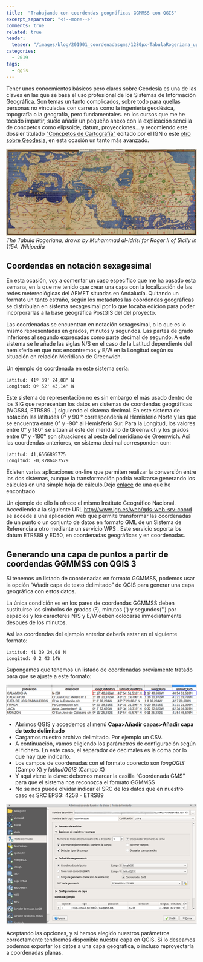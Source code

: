 ```yaml
---
title:  "Trabajando con coordendas geográficas GGMMSS con QGIS"
excerpt_separator: "<!--more-->"
comments: true
related: true
header:
  teaser: "/images/blog/201901_coordenadasgms/1280px-TabulaRogeriana_upside-down.jpg" 
categories: 
  - 2019
tags:
  - qgis
---
```

Tener unos conocmientos básicos pero claros sobre Geodesia es una de las claves en las que se basa el uso profesional de los Sistemas de Información Geográfica. Son temas un tanto complicados, sobre todo para quellas personas no vinculadas con carreras como la ingeniería geodésica, topografía o la geografía, pero fundamentales. en los cursos que me he tocado impartir, suelo añadir un pequeño anexo con la explicación sencilla de concpetos como elipsoide, datum, proyecciones... y recomiendo este dossier titulado ["Concpetos de Cartografía"](http://www.ign.es/web/resources/cartografiaEnsenanza/conceptosCarto/descargas/Conceptos_Cartograficos_def.pdf) editado por el IGN o este [otro sobre Geodesia](http://www.ign.es/web/resources/docs/IGNCnig/GDS-Teoria-Geodesia.pdf), en esta ocasión un tanto más avanzado.

![The Tabula Rogeriana](/images/blog/201901_coordenadasgms/1280px-TabulaRogeriana_upside-down.jpg)
*The Tabula Rogeriana, drawn by Muhammad al-Idrisi for Roger II of Sicily in 1154. Wikipedia*

## Coordendas en notación sexagesimal

En esta ocasión, voy a comentar un caso específico que me ha pasado esta semana, en la que me tenido que crear una capa con la localización de las redes metereológicas del AEMET situadas en Andalucía. Quitando un formato un tanto estraño, según los metadatos las coordendas geográficas se distribuían en sistema sexagesimal por lo que tocaba edición para poder incorporarlas a la base geográfica PostGIS del del proyecto.

Las coordenadas se encuentran en notación sexagesimal, o lo que es lo mismo representadas en grados, minutos y segundos. Las partes de grado inferiores al segundo expresadas como parte decimal de segundo.  A este sistema se le añade las siglas N/S en el caso de la Latitud dependiente del hemisferio en que nos encontremos y E/W en la Longitud según su situación en relación Meridiano de Greenwich. 

Un ejemplo de coordenada en este sistema sería:

```
Latitud: 41º 39' 24,08" N
Longitud: 0º 52' 43,14" W
```
Este sistema de representación no es sin embargo el más usado dentro de los SIG que representan los datos en sistemas de coordendas geográficas (WGS84, ETRS89…) siguiendo el sistema decimal. En este sistema de notación las latitudes 0° y 90 ° correspondería al Hemisferio Norte y las que se encuentra entre 0° y -90° al Hemisferio Sur. Para la Longitud, los valores entre 0° y 180° se sitúan al este del meridiano de Greenwich y los grados entre 0° y -180° son situaciones al oeste del meridiano de Greenwich. Así las coordendas anteriores, en sistema decimal corresponden con:

```
Latitud: 41,6566895775
Longitud: -0,8786487579
```
Existen varias aplicaciones on-line que permiten realizar la conversión entre los dos sistemas, aunque la transformación podría realizarse generando los cálculos en una simple hoja de cálculo.Dejo [enlace]() de una que he encontrado

Un ejemplo de ello la ofrece el mismo Instituto Geográfico Nacional. Accediendo a la siguiente URL http://www.ign.es/web/gds-web-srv-coord  se accede a una  aplicación web que permite transformar las coordenadas de un punto o un conjunto de datos en formato GML de un Sistema de Referencia a otro mediante un servicio WPS . Este servicio soporta los datum ETRS89 y ED50, en coordenadas geográficas y en coordenadas.

## Generando una capa de puntos a partir de coordendas GGMMSS con QGIS 3

Si tenemos un listado de coordenadas en formato GGMMSS, podemos usar la opción “Añadir capa de texto delimitado” de QGIS para generar una capa geográfica con estos datos.

La única condición es en los pares de coordendas GGMMSS deben sustituirse los simbolos de grados (º), minutos (') y segundos('') por espacios y los caracteres N/S y E/W deben colocarse inmediatamente despues de los minutos.

Así las coordendas del ejemplo anterior debería estar en el siguiente formato:

```
Latitud: 41 39 24,08 N
Longitud: 0 2 43 14W
```
Supongamos que tenemos un listado de coordenadas previamente tratado para que se ajuste a este formato:

![Lista](/images/blog/201901_coordenadasgms/lista.png)

- Abrimos QGIS y accedemos al menú **Capa>Añadir capas>Añadir capa de texto delimitado**
- Cargamos nuestro archivo delimitado. Por ejemplo un CSV.
- A continuación, vamos eligiendo los parámetros de configuración según el fichero. En este caso, el separador de decimales es la coma por lo que hay que indicarlo.
- Los campos de coordenadas con el formato coorecto son *longQGIS* (Campo X) y *latitudQGIS* (Campo X)
- Y aquí viene la clave: debemos marcar la casilla “Coordenada GMS” para que el sistema nos reconozca el formato GGMMSS
- No se nos puede olvidar indicar el SRC de los datos que en nuestro caso es SRC EPSG: 4258 - ETRS89

![Carga capa QGIS](/images/blog/201901_coordenadasgms/qgis.png)

Aceptando las opciones, y si hemos elegido nuestros parámetros correctamente tendremos disponible nuestra capa en QGIS. Si lo deseamos podemos exportar los datos a una capa geográfica, o incluso reproyectarla a coordenadas planas.